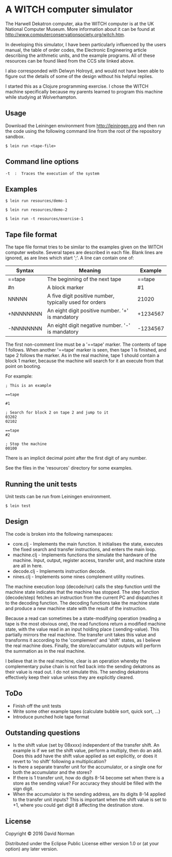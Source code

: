 # A WITCH computer simulator

The Harwell Dekatron computer, aka the WITCH computer is at the UK National Computer Museum.
More information about it can be found at http://www.computerconservationsociety.org/witch.htm.

In developing this simulator, I have been particularly influenced by the users manual, the table
of order codes, the Electronic Engineering article describing the arithmetic units, and the
example programs.  All of these resources can be found liked from the CCS site linked above.

I also corresponded with Delwyn Holroyd, and would not have been able to figure out the
details of some of the design without his helpful replies.

I started this as a Clojure programming exercise.  I chose the WITCH machine specifically
because my parents learned to program this machine while studying at Wolverhampton.


## Usage

Download the Leiningen environment from http://leiningen.org and then run the code
using the following command line from the root of the repository sandbox.

    $ lein run <tape-file>


## Command line options

    -t  :  Traces the execution of the system

## Examples

    $ lein run resources/demo-1

    $ lein run resources/demo-2

    $ lein run -t resources/exercise-1

## Tape file format

The tape file format tries to be similar to the examples given on the WITCH computer
website.  Several tapes are described in each file.  Blank lines are ignored, as are
lines which start ';'.  A line can contain one of:

| Syntax    | Meaning                                                  | Example  |
|-----------|----------------------------------------------------------|----------|
| ==tape    | The beginning of the next tape                           | ==tape   |
| #n        | A block marker                                           | #1       |
| NNNNN     | A five digit positive number, typically used for orders  | 21020    |
| +NNNNNNNN | An eight digit positive number. '+' is mandatory         | +1234567 |
| -NNNNNNNN | An eight digit negative number. '-' is mandatory         | -1234567 |

The first non-comment line must be a '==tape' marker.  The contents of tape 1 follows.
When another '==tape' marker is seen, then tape 1 is finished, and tape 2 follows the
marker.  As in the real machine, tape 1 should contain a block 1 marker, because the
machine will search for it an execute from that point on booting.

For example:
```
; This is an example

==tape

#1

; Search for block 2 on tape 2 and jump to it
03202
02102

==tape
#2

; Stop the machine
00100
```

There is an implicit decimal point after the first digit of any number.

See the files in the 'resources' directory for some examples.

## Running the unit tests

Unit tests can be run from Leiningen environment.

    $ lein test

## Design

The code is broken into the following namespaces:

* core.clj - Implements the main function.  It initialises the state, executes the
  fixed search and transfer instructions, and enters the main loop.
* machine.clj - Implements functions the simulate the hardware of the machine. Input,
  output, register access, transfer unit, and machine state are all in here.
* decode.clj - Implements instruction decode.
* nines.clj - Implements some nines complement utility routines.

The machine execution loop (decode/run) calls the step function until the machine state
indicates that the machine has stopped.  The step function (decode/step) fetches an
instruction from the current PC and dispatches it to the decoding function.  The decoding
functions take the machine state and produce a new machine state with the result of the
instruction.

Because a read can sometimes be a state-modifying operation (reading a tape is the most
obvious one), the read functions return a modified machine state, with the value read in
an input holding place (:sending-value).  This partially mirrors the real machine. The
transfer unit takes this value and transforms it according to the 'complement' and
'shift' states, as I believe the real machine does.  Finally, the store/accumulator outputs
will perform the summation as in the real machine.

I believe that in the real machine, clear is an operation whereby the complementary pulse
chain is not fed back into the sending dekatrons as their value is read out.  I do not simulate
this.  The sending dekatrons effectively keep their value unless they are explicitly cleared.

## ToDo

* Finish off the unit tests
* Write some other example tapes (calculate bubble sort, quick sort, ...)
* Introduce punched hole tape format

## Outstanding questions

* Is the shift value (set by 08xxxx) independent of the transfer shift. An example
  is if we set the shift value, perform a multiply, then do an add.  Does this add
  have the shift value applied as set explicitly, or does it revert to 'no shift'
  following a multiplication?
* Is there a separate transfer unit for the accumulator, or a single one for both
  the accumulator and the stores?
* If there is 1 transfer unit, how do digits 8-14 become set when there is a store
  as the sending value?  For accuracy they should be filled with the sign digit.
* When the accumulator is the sending address, are its digits 8-14 applied to the
  transfer unit inputs?  This is important when the shift value is set to +1, where
  you could get digit 8 affecting the destination store.

## License

Copyright © 2016 David Norman

Distributed under the Eclipse Public License either version 1.0 or (at
your option) any later version.
